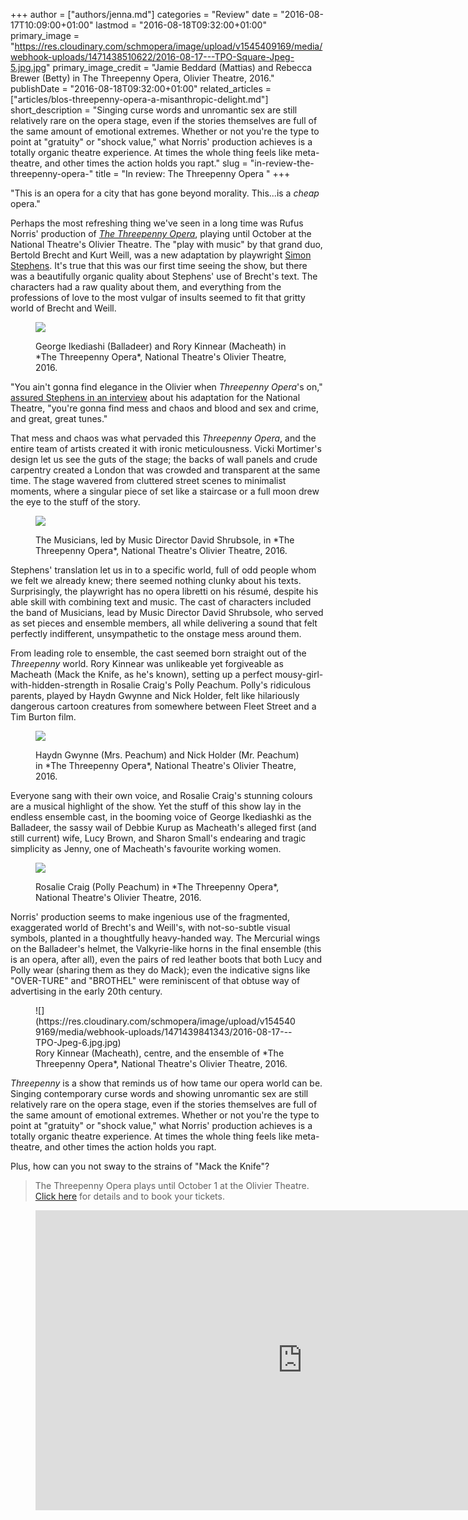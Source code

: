 +++
author = ["authors/jenna.md"]
categories = "Review"
date = "2016-08-17T10:09:00+01:00"
lastmod = "2016-08-18T09:32:00+01:00"
primary_image = "https://res.cloudinary.com/schmopera/image/upload/v1545409169/media/webhook-uploads/1471438510622/2016-08-17---TPO-Square-Jpeg-5.jpg.jpg"
primary_image_credit = "Jamie Beddard (Mattias) and Rebecca Brewer (Betty) in The Threepenny Opera, Olivier Theatre, 2016."
publishDate = "2016-08-18T09:32:00+01:00"
related_articles = ["articles/blos-threepenny-opera-a-misanthropic-delight.md"]
short_description = "Singing curse words and unromantic sex are still relatively rare on the opera stage, even if the stories themselves are full of the same amount of emotional extremes. Whether or not you&#039;re the type to point at &quot;gratuity&quot; or &quot;shock value,&quot; what Norris&#039; production achieves is a totally organic theatre experience. At times the whole thing feels like meta-theatre, and other times the action holds you rapt."
slug = "in-review-the-threepenny-opera-"
title = "In review: The Threepenny Opera "
+++

"This is an opera for a city that has gone beyond morality. This...is a *cheap* opera."

Perhaps the most refreshing thing we've seen in a long time was Rufus Norris' production of [*The Threepenny Opera*](https://www.nationaltheatre.org.uk/shows/threepenny-opera/whats-on), playing until October at the National Theatre's Olivier Theatre. The "play with music" by that grand duo, Bertold Brecht and Kurt Weill, was a new adaptation by playwright [Simon Stephens](https://twitter.com/stephenssimon). It's true that this was our first time seeing the show, but there was a beautifully organic quality about Stephens' use of Brecht's text. The characters had a raw quality about them, and everything from the professions of love to the most vulgar of insults seemed to fit that gritty world of Brecht and Weill.

<figure data-type="image">

![](https://res.cloudinary.com/schmopera/image/upload/v1545409169/media/webhook-uploads/1471425881061/2016-08-17%20-%20TPO%20Jpeg-8.jpg.jpg)
<figcaption>George Ikediashi (Balladeer) and Rory Kinnear (Macheath) in *The Threepenny Opera*, National Theatre's Olivier Theatre, 2016.</figcaption>
</figure>

"You ain't gonna find elegance in the Olivier when *Threepenny Opera*'s on," [assured Stephens in an interview](https://twitter.com/NationalTheatre/status/765190092633800704) about his adaptation for the National Theatre, "you're gonna find mess and chaos and blood and sex and crime, and great, great tunes."

That mess and chaos was what pervaded this *Threepenny Opera*, and the entire team of artists created it with ironic meticulousness. Vicki Mortimer's design let us see the guts of the stage; the backs of wall panels and crude carpentry created a London that was crowded and transparent at the same time. The stage wavered from cluttered street scenes to minimalist moments, where a singular piece of set like a staircase or a full moon drew the eye to the stuff of the story. 

<figure data-type="image">

![](https://res.cloudinary.com/schmopera/image/upload/v1545409169/media/webhook-uploads/1471425847345/2016-08-17---TPO-Jpeg-3.jpg.jpg)
<figcaption>The Musicians, led by Music Director David Shrubsole, in *The Threepenny Opera*, National Theatre's Olivier Theatre, 2016.</figcaption>
</figure>

Stephens' translation let us in to a specific world, full of odd people whom we felt we already knew; there seemed nothing clunky about his texts. Surprisingly, the playwright has no opera libretti on his résumé, despite his able skill with combining text and music. The cast of characters included the band of Musicians, lead by Music Director David Shrubsole, who served as set pieces and ensemble members, all while delivering a sound that felt perfectly indifferent, unsympathetic to the onstage mess around them.

From leading role to ensemble, the cast seemed born straight out of the *Threepenny* world. Rory Kinnear was unlikeable yet forgiveable as Macheath (Mack the Knife, as he's known), setting up a perfect mousy-girl-with-hidden-strength in Rosalie Craig's Polly Peachum. Polly's ridiculous parents, played by Haydn Gwynne and Nick Holder, felt like hilariously dangerous cartoon creatures from somewhere between Fleet Street and a Tim Burton film. 

<figure data-type="image">

![](https://res.cloudinary.com/schmopera/image/upload/v1545409169/media/webhook-uploads/1471425895200/2016-08-17---TPO-Jpeg-11.jpg.jpg)
<figcaption>Haydn Gwynne (Mrs. Peachum) and Nick Holder (Mr. Peachum) in *The Threepenny Opera*, National Theatre's Olivier Theatre, 2016.</figcaption>
</figure>

Everyone sang with their own voice, and Rosalie Craig's stunning colours are a musical highlight of the show. Yet the stuff of this show lay in the endless ensemble cast, in the booming voice of George Ikediashki as the Balladeer, the sassy wail of Debbie Kurup as Macheath's alleged first (and still current) wife, Lucy Brown, and Sharon Small's endearing and tragic simplicity as Jenny, one of Macheath's favourite working women.

<figure data-type="image">

![](https://res.cloudinary.com/schmopera/image/upload/v1545409169/media/webhook-uploads/1471425838444/2016-08-17---TPO-Jpeg-2.jpg.jpg)
<figcaption>Rosalie Craig (Polly Peachum) in *The Threepenny Opera*, National Theatre's Olivier Theatre, 2016.</figcaption>
</figure>

Norris' production seems to make ingenious use of the fragmented, exaggerated world of Brecht's and Weill's, with not-so-subtle visual symbols, planted in a thoughtfully heavy-handed way. The Mercurial wings on the Balladeer's helmet, the Valkyrie-like horns in the final ensemble (this is an opera, after all), even the pairs of red leather boots that both Lucy and Polly wear (sharing them as they do Mack); even the indicative signs like "OVER-TURE" and "BROTHEL" were reminiscent of that obtuse way of advertising in the early 20th century.

<figure data-type="image">![](https://res.cloudinary.com/schmopera/image/upload/v1545409169/media/webhook-uploads/1471439841343/2016-08-17---TPO-Jpeg-6.jpg.jpg)<figcaption>Rory Kinnear (Macheath), centre, and the ensemble of *The Threepenny Opera*, National Theatre's Olivier Theatre, 2016.</figcaption>
</figure>

*Threepenny* is a show that reminds us of how tame our opera world can be. Singing contemporary curse words and showing unromantic sex are still relatively rare on the opera stage, even if the stories themselves are full of the same amount of emotional extremes. Whether or not you're the type to point at "gratuity" or "shock value," what Norris' production achieves is a totally organic theatre experience. At times the whole thing feels like meta-theatre, and other times the action holds you rapt.

Plus, how can you not sway to the strains of "Mack the Knife"?

>The Threepenny Opera plays until October 1 at the Olivier Theatre. [Click here](https://www.nationaltheatre.org.uk/shows/threepenny-opera/whats-on) for details and to book your tickets.

<figure data-type="video">
<iframe width="854" height="480" src="https://www.youtube.com/embed/aPG9GcykPIY?start=11" frameborder="0" allowfullscreen></iframe>
</figure>
